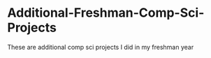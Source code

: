# Additional-Freshman-Comp-Sci-Projects
These are additional comp sci projects I did in my freshman year
